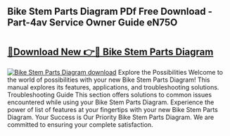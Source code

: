 ## Bike Stem Parts Diagram PDf Free Download - Part-4av Service Owner Guide eN75O

# <h2><a href="http://dfkqst.blite.top/?on=Bike+Stem+Parts+Diagram">🔗Download New 👉🔴 Bike Stem Parts Diagram</a></h2>

[![Bike Stem Parts Diagram download](https://i.imgur.com/lujVjoI.png)](http://dfkqst.blite.top/?on=Bike+Stem+Parts+Diagram)
Explore the Possibilities Welcome to the world of possibilities with your new Bike Stem Parts Diagram! This manual explores its features, applications, and troubleshooting solutions. Troubleshooting Guide This section offers solutions to common issues encountered while using your Bike Stem Parts Diagram. Experience the power of list of features at your fingertips with your new Bike Stem Parts Diagram. Your Success is Our Priority Bike Stem Parts Diagram. We are committed to ensuring your complete satisfaction.
